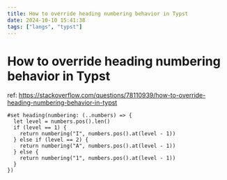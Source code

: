 ```yaml
---
title: How to override heading numbering behavior in Typst
date: 2024-10-10 15:41:38
tags: ["langs", "typst"]
---
```

# How to override heading numbering behavior in Typst

ref: https://stackoverflow.com/questions/78110939/how-to-override-heading-numbering-behavior-in-typst 

```typst
#set heading(numbering: (..numbers) => {
  let level = numbers.pos().len()
  if (level == 1) {
    return numbering("I", numbers.pos().at(level - 1))
  } else if (level == 2) {
    return numbering("A", numbers.pos().at(level - 1))
  } else {
    return numbering("1", numbers.pos().at(level - 1))
  }
})
```

